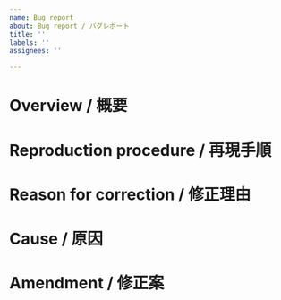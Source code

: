 ```yaml
---
name: Bug report
about: Bug report / バグレポート
title: ''
labels: ''
assignees: ''

---
```


# Overview / 概要

# Reproduction procedure / 再現手順

# Reason for correction / 修正理由

# Cause / 原因

# Amendment / 修正案
